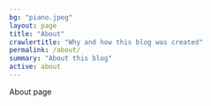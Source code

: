 ```yaml
---
bg: "piano.jpeg"
layout: page
title: "About"
crawlertitle: "Why and how this blog was created"
permalink: /about/
summary: "About this blog"
active: about
---
```

About page
